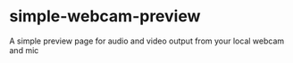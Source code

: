 # simple-webcam-preview
A simple preview page for audio and video  output from your local webcam and mic
